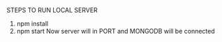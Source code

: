 STEPS TO RUN LOCAL SERVER
1) npm install
2) npm start
Now server will in PORT and MONGODB will be connected
